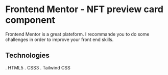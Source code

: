# Frontend Mentor - NFT preview card component

Frontend Mentor is a great plateform. I recommande you to do some challenges in order to improve your front end skills. 

## Technologies 
. HTML5 
. CSS3 
. Tailwind CSS